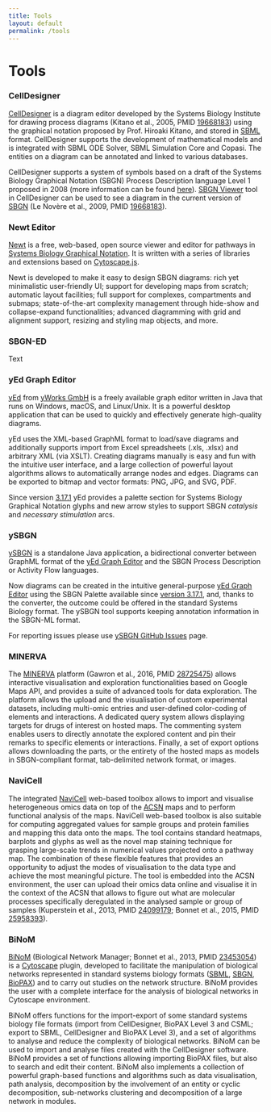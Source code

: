 ```yaml
---
title: Tools
layout: default
permalink: /tools
---
```


# Tools

### CellDesigner

<p><a href="http://www.celldesigner.org" target="_blank">CellDesigner</a> is a diagram editor developed by the Systems Biology Institute for drawing process diagrams (Kitano et al., 2005, PMID <a href="https://www.ncbi.nlm.nih.gov/pubmed/?term=19668183" target="_blank">19668183</a>) using the graphical notation proposed by Prof. Hiroaki Kitano, and stored in <a href="http://sbml.org/" target="_blank">SBML</a> format. CellDesigner supports the development of mathematical models and is integrated with SBML ODE Solver, SBML Simulation Core and Copasi. The entities on a diagram can be annotated and linked to various databases.</p>

<p>CellDesigner supports a system of symbols based on a draft of the Systems Biology Graphical Notation (SBGN) Process Description language Level 1 proposed in 2008 (more information can be found <a href="http://www.celldesigner.org/features.html" target="_blank">here</a>). <a href="http://www.celldesigner.org/help/CDH_View_08.html" target="_blank">SBGN Viewer</a> tool in CellDesigner can be used to see a diagram in the current version of <a href="http://sbgn.org/" target="_blank">SBGN</a> (Le Novère et al., 2009, PMID <a href="https://www.ncbi.nlm.nih.gov/pubmed/?term=19668183" target="_blank">19668183</a>).</p>

<!--<p>See also: <a href="/tools/SBGNinCellDesigner" target="_blank">Drawing SBGN PD diagrams in CellDesigner</a>.</p>-->


### Newt Editor

<p><a href="http://newteditor.org/" target="_blank">Newt</a> is a free, web-based, open source viewer and editor for pathways in <a href="http://sbgn.github.io/sbgn/" target="_blank">Systems Biology Graphical Notation</a>.  It is written with a series of libraries and extensions based on <a href="http://js.cytoscape.org/" target="_blank">Cytoscape.js</a>.</p>

<p>Newt is developed to make it easy to design SBGN diagrams: rich yet minimalistic user-friendly UI; support for developing maps from scratch; automatic layout facilities; full support for complexes, compartments and submaps; state-of-the-art complexity management through hide-show and collapse-expand functionalities; advanced diagramming with grid and alignment support, resizing and styling map objects, and more.</p>

### SBGN-ED

Text

### yEd Graph Editor

<p><a href="https://www.yworks.com/products/yed" target="_blank">yEd</a> from <a href="https://www.yworks.com" target="_blank">yWorks GmbH</a> is a freely available graph editor written in Java that runs on Windows, macOS, and Linux/Unix. It is a powerful desktop application that can be used to quickly and effectively generate high-quality diagrams.</p>

<p>yEd uses the XML-based GraphML format to load/save diagrams and additionally supports import from Excel spreadsheets (.xls, .xlsx) and arbitrary XML (via XSLT). Creating diagrams manually is easy and fun with the intuitive user interface, and a large collection of powerful layout algorithms allows to automatically arrange nodes and edges. Diagrams can be exported to bitmap and vector formats: PNG, JPG, and SVG, PDF.</p>

<p>Since version <a href="https://www.yworks.com/products/yed/download#ReleaseNotes" target="_blank">3.17.1</a> yEd provides a palette section for Systems Biology Graphical Notation glyphs and new arrow styles to support SBGN <i>catalysis</i> and <i>necessary stimulation</i> arcs.</p>

### ySBGN

[ySBGN](https://github.com/sbgn/ySBGN) is a standalone Java application, a bidirectional converter between GraphML format of the [yEd Graph Editor](https://www.yworks.com/yed) and the SBGN Process Description or Activity Flow languages. 

Now diagrams can be created in the intuitive general-purpose [yEd Graph Editor](https://www.yworks.com/yed) using the SBGN Palette available since [version 3.17.1](https://www.yworks.com/products/yed/download#ReleaseNotes), and, thanks to the converter, the outcome could be offered in the standard Systems Biology format. The ySBGN tool supports keeping annotation information in the SBGN-ML format.

For reporting issues please use [ySBGN GitHub Issues](https://github.com/sbgn/ySBGN/issues) page.

### MINERVA

<p>The <a href="http://r3lab.uni.lu/web/minerva-website/" target="_blank">MINERVA</a> platform (Gawron et al., 2016, PMID <a href="https://www.ncbi.nlm.nih.gov/pubmed/28725475" target="_blank">28725475</a>) allows interactive visualisation and exploration functionalities based on Google Maps API, and provides a suite of advanced tools for data exploration. The platform allows the upload and the visualisation of custom experimental datasets, including multi-omic entries and user-defined color-coding of elements and interactions. A dedicated query system allows displaying targets for drugs of interest on hosted maps. The commenting system enables users to directly annotate the explored content and pin their remarks to specific elements or interactions. Finally, a set of export options allows downloading the parts, or the entirety of the hosted maps as models in SBGN-compliant format, tab-delimited network format, or images.</p>


### NaviCell

<p>The integrated <a href="https://navicell.curie.fr/" target="_blank">NaviCell</a> web-based toolbox allows to import and visualise heterogeneous omics data on top of the <a href="https://acsn.curie.fr/" target="_blank">ACSN</a> maps and to perform functional analysis of the maps. NaviCell web-based toolbox is also suitable for computing aggregated values for sample groups and protein families and mapping this data onto the maps. The tool contains standard heatmaps, barplots and glyphs as well as the novel map staining technique for grasping large-scale trends in numerical values projected onto a pathway map. The combination of these flexible features that provides an opportunity to adjust the modes of visualisation to the data type and achieve the most meaningful picture. The tool is embedded into the ACSN environment, the user can upload their omics data online and visualise it in the context of the ACSN that allows to figure out what are molecular processes specifically deregulated in the analysed sample or group of samples (Kuperstein et al., 2013, PMID <a href="https://www.ncbi.nlm.nih.gov/pubmed/?term=24099179" target="_blank">24099179</a>; Bonnet et al., 2015, PMID <a href="https://www.ncbi.nlm.nih.gov/pubmed/?term=25958393" target="_blank">25958393</a>).</p>


### BiNoM

<p><a href="https://binom.curie.fr/" target="_blank">BiNoM</a> (Biological Network Manager; Bonnet et al., 2013, PMID <a href="https://www.ncbi.nlm.nih.gov/pubmed/?term=23453054" target="_blank">23453054</a>) is a <a href="http://www.cytoscape.org/" target="_blank">Cytoscape</a> plugin, developed to facilitate the manipulation of biological networks represented in standard systems biology formats (<a href="http://sbml.org/" target="_blank">SBML</a>, <a href="http://sbgn.org/" target="_blank">SBGN</a>, <a href="http://biopax.org/" target="_blank">BioPAX</a>) and to carry out studies on the network structure. BiNoM provides the user with a complete interface for the analysis of biological networks in Cytoscape environment.</p>   

<p>BiNoM offers functions for the import-export of some standard systems biology file formats (import from CellDesigner, BioPAX Level 3 and CSML; export to SBML, CellDesigner and BioPAX Level 3), and a set of algorithms to analyse and reduce the complexity of biological networks. BiNoM can be used to import and analyse files created with the CellDesigner software. BiNoM provides a set of functions allowing importing BioPAX files, but also to search and edit their content. BiNoM also implements a collection of powerful graph-based functions and algorithms such as data visualisation, path analysis, decomposition by the involvement of an entity or cyclic decomposition, sub-networks clustering and decomposition of a large network in modules.
